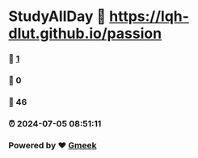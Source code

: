 # StudyAllDay :link: https://lqh-dlut.github.io/passion 
### :page_facing_up: [1](https://lqh-dlut.github.io/passion/tag.html) 
### :speech_balloon: 0 
### :hibiscus: 46 
### :alarm_clock: 2024-07-05 08:51:11 
### Powered by :heart: [Gmeek](https://github.com/Meekdai/Gmeek)
